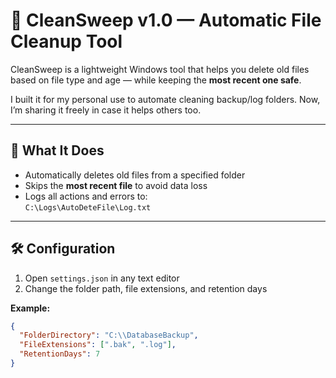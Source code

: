 # 🧹 CleanSweep v1.0 — Automatic File Cleanup Tool

CleanSweep is a lightweight Windows tool that helps you delete old files based on file type and age — while keeping the **most recent one safe**.

I built it for my personal use to automate cleaning backup/log folders. Now, I’m sharing it freely in case it helps others too.

---

## 🔧 What It Does

- Automatically deletes old files from a specified folder  
- Skips the **most recent file** to avoid data loss  
- Logs all actions and errors to:  
  `C:\Logs\AutoDeteFile\Log.txt`

---

## 🛠 Configuration

1. Open `settings.json` in any text editor
2. Change the folder path, file extensions, and retention days

**Example:**
```json
{
  "FolderDirectory": "C:\\DatabaseBackup",
  "FileExtensions": [".bak", ".log"],
  "RetentionDays": 7
}
